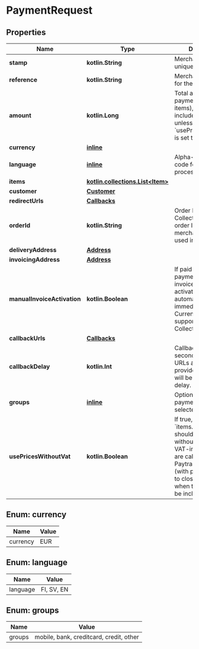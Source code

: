 
# PaymentRequest

## Properties
Name | Type | Description | Notes
------------ | ------------- | ------------- | -------------
**stamp** | **kotlin.String** | Merchant specific unique stamp | 
**reference** | **kotlin.String** | Merchant reference for the payment | 
**amount** | **kotlin.Long** | Total amount of the payment (sum of items), VAT should be included in amount unless &#x60;usePricesWithoutVat&#x60; is set to true | 
**currency** | [**inline**](#Currency) |  | 
**language** | [**inline**](#Language) | Alpha-2 language code for the payment process | 
**items** | [**kotlin.collections.List&lt;Item&gt;**](Item.md) |  | 
**customer** | [**Customer**](Customer.md) |  | 
**redirectUrls** | [**Callbacks**](Callbacks.md) |  | 
**orderId** | **kotlin.String** | Order ID. Used for eg. Collector payments order ID. If not given, merchant reference is used instead. |  [optional]
**deliveryAddress** | [**Address**](Address.md) |  |  [optional]
**invoicingAddress** | [**Address**](Address.md) |  |  [optional]
**manualInvoiceActivation** | **kotlin.Boolean** | If paid with invoice payment method, the invoice will not be activated automatically immediately. Currently only supported with Collector. |  [optional]
**callbackUrls** | [**Callbacks**](Callbacks.md) |  |  [optional]
**callbackDelay** | **kotlin.Int** | Callback delay in seconds. If callback URLs and delay are provided, callbacks will be called after the delay. |  [optional]
**groups** | [**inline**](#kotlin.collections.List&lt;Groups&gt;) | Optionally return only payment methods for selected groups |  [optional]
**usePricesWithoutVat** | **kotlin.Boolean** | If true, &#x60;amount&#x60; and &#x60;items.unitPrice&#x60; should be sent to API without VAT, and final VAT-included prices are calculated by Paytrail&#39;s system (with prices rounded to closest cent). Also, when true, items must be included. |  [optional]


<a id="Currency"></a>
## Enum: currency
Name | Value
---- | -----
currency | EUR


<a id="Language"></a>
## Enum: language
Name | Value
---- | -----
language | FI, SV, EN


<a id="kotlin.collections.List<Groups>"></a>
## Enum: groups
Name | Value
---- | -----
groups | mobile, bank, creditcard, credit, other



